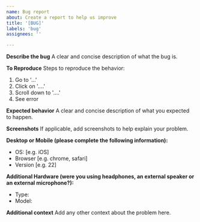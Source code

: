 ```yaml
---
name: Bug report
about: Create a report to help us improve
title: '[BUG]'
labels: 'bug'
assignees: ''

---
```


**Describe the bug**
A clear and concise description of what the bug is.

**To Reproduce**
Steps to reproduce the behavior:
1. Go to '...'
2. Click on '....'
3. Scroll down to '....'
4. See error

**Expected behavior**
A clear and concise description of what you expected to happen.

**Screenshots**
If applicable, add screenshots to help explain your problem.

**Desktop or Mobile (please complete the following information):**
 - OS: [e.g. iOS]
 - Browser [e.g. chrome, safari]
 - Version [e.g. 22]

 **Additional Hardware (were you using headphones, an external speaker or an external microphone?):**
 - Type:
 - Model:

**Additional context**
Add any other context about the problem here.

